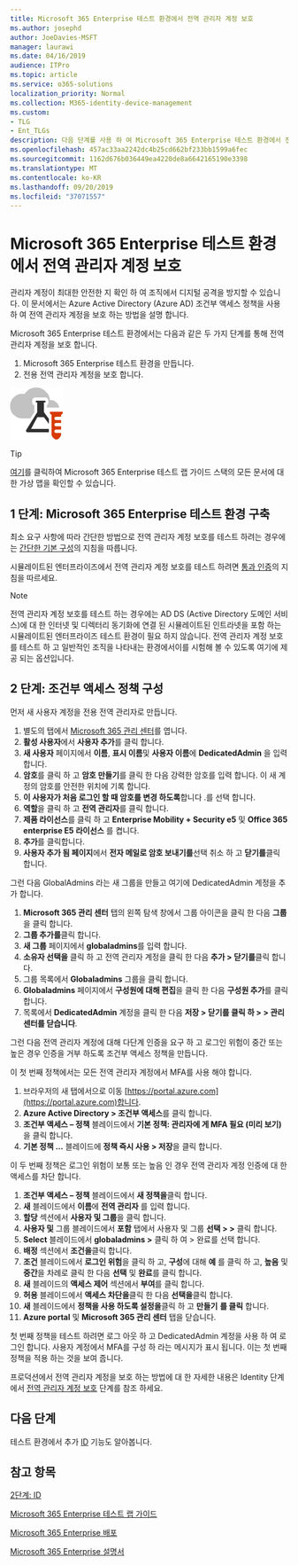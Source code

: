 ```yaml
---
title: Microsoft 365 Enterprise 테스트 환경에서 전역 관리자 계정 보호
ms.author: josephd
author: JoeDavies-MSFT
manager: laurawi
ms.date: 04/16/2019
audience: ITPro
ms.topic: article
ms.service: o365-solutions
localization_priority: Normal
ms.collection: M365-identity-device-management
ms.custom:
- TLG
- Ent_TLGs
description: 다음 단계를 사용 하 여 Microsoft 365 Enterprise 테스트 환경에서 전역 관리자 계정을 보호 합니다.
ms.openlocfilehash: 457ac33aa2242dc4b25cd662bf233bb1599a6fec
ms.sourcegitcommit: 1162d676b036449ea4220de8a6642165190e3398
ms.translationtype: MT
ms.contentlocale: ko-KR
ms.lasthandoff: 09/20/2019
ms.locfileid: "37071557"
---
```

# <a name="protect-global-administrator-accounts-in-your-microsoft-365-enterprise-test-environment"></a>Microsoft 365 Enterprise 테스트 환경에서 전역 관리자 계정 보호

관리자 계정이 최대한 안전한 지 확인 하 여 조직에서 디지털 공격을 방지할 수 있습니다. 이 문서에서는 Azure Active Directory (Azure AD) 조건부 액세스 정책을 사용 하 여 전역 관리자 계정을 보호 하는 방법을 설명 합니다.

Microsoft 365 Enterprise 테스트 환경에서는 다음과 같은 두 가지 단계를 통해 전역 관리자 계정을 보호 합니다.

1.  Microsoft 365 Enterprise 테스트 환경을 만듭니다.
2.  전용 전역 관리자 계정을 보호 합니다.

![Microsoft 클라우드의 테스트 랩 가이드](media/m365-enterprise-test-lab-guides/cloud-tlg-icon.png) 
    
> [!TIP]
> [여기](https://aka.ms/m365etlgstack)를 클릭하여 Microsoft 365 Enterprise 테스트 랩 가이드 스택의 모든 문서에 대한 가상 맵을 확인할 수 있습니다.

## <a name="phase-1-build-out-your-microsoft-365-enterprise-test-environment"></a>1 단계: Microsoft 365 Enterprise 테스트 환경 구축

최소 요구 사항에 따라 간단한 방법으로 전역 관리자 계정 보호를 테스트 하려는 경우에는 [간단한 기본 구성](lightweight-base-configuration-microsoft-365-enterprise.md)의 지침을 따릅니다.
  
시뮬레이트된 엔터프라이즈에서 전역 관리자 계정 보호를 테스트 하려면 [통과 인증](pass-through-auth-m365-ent-test-environment.md)의 지침을 따르세요.

  
> [!NOTE]
> 전역 관리자 계정 보호를 테스트 하는 경우에는 AD DS (Active Directory 도메인 서비스)에 대 한 인터넷 및 디렉터리 동기화에 연결 된 시뮬레이트된 인트라넷을 포함 하는 시뮬레이트된 엔터프라이즈 테스트 환경이 필요 하지 않습니다. 전역 관리자 계정 보호를 테스트 하 고 일반적인 조직을 나타내는 환경에서이를 시험해 볼 수 있도록 여기에 제공 되는 옵션입니다. 
  
## <a name="phase-2-configure-conditional-access-policies"></a>2 단계: 조건부 액세스 정책 구성

먼저 새 사용자 계정을 전용 전역 관리자로 만듭니다.

1. 별도의 탭에서 [Microsoft 365 관리 센터](https://admin.microsoft.com/)를 엽니다.
2. **활성 사용자**에서 **사용자 추가**를 클릭 합니다.
3. **새 사용자** 페이지에서 **이름**, **표시 이름**및 **사용자 이름**에 **DedicatedAdmin** 을 입력 합니다.
4. **암호**를 클릭 하 고 **암호 만들기**를 클릭 한 다음 강력한 암호를 입력 합니다. 이 새 계정의 암호를 안전한 위치에 기록 합니다.
5. **이 사용자가 처음 로그인 할 때 암호를 변경 하도록**합니다 .를 선택 합니다.
6. **역할**을 클릭 하 고 **전역 관리자**를 클릭 합니다.
7. **제품 라이선스**를 클릭 하 고 **Enterprise Mobility + Security e5** 및 **Office 365 enterprise E5 라이선스** 를 켭니다.
8. **추가**를 클릭합니다.
9. **사용자 추가 됨 페이지**에서 **전자 메일로 암호 보내기를**선택 취소 하 고 **닫기를**클릭 합니다.

그런 다음 GlobalAdmins 라는 새 그룹을 만들고 여기에 DedicatedAdmin 계정을 추가 합니다.

1. **Microsoft 365 관리 센터** 탭의 왼쪽 탐색 창에서 그룹 아이콘을 클릭 한 다음 **그룹**을 클릭 합니다.
2. **그룹 추가를**클릭 합니다.
3. **새 그룹** 페이지에서 **globaladmins**를 입력 합니다.
4. **소유자 선택을** 클릭 하 고 전역 관리자 계정을 클릭 한 다음 **추가 > 닫기를**클릭 합니다.
5. 그룹 목록에서 **Globaladmins** 그룹을 클릭 합니다.
6. **Globaladmins** 페이지에서 **구성원에 대해 편집**을 클릭 한 다음 **구성원 추가**를 클릭 합니다.
7. 목록에서 **DedicatedAdmin** 계정을 클릭 한 다음 **저장 > 닫기를 클릭 하 > > 관리 센터를 닫습니다**.

그런 다음 전역 관리자 계정에 대해 다단계 인증을 요구 하 고 로그인 위험이 중간 또는 높은 경우 인증을 거부 하도록 조건부 액세스 정책을 만듭니다.

이 첫 번째 정책에서는 모든 전역 관리자 계정에서 MFA를 사용 해야 합니다.

1. 브라우저의 새 탭에서으로 이동 [https://portal.azure.com](https://portal.azure.com)합니다.
2. **Azure Active Directory > 조건부 액세스**를 클릭 합니다.
3. **조건부 액세스 – 정책** 블레이드에서 **기본 정책: 관리자에 게 MFA 필요 (미리 보기)** 을 클릭 합니다.
4. **기본 정책 ...** 블레이드에 **정책 즉시 사용 > 저장**을 클릭 합니다.

이 두 번째 정책은 로그인 위험이 보통 또는 높음 인 경우 전역 관리자 계정 인증에 대 한 액세스를 차단 합니다.

1. **조건부 액세스 – 정책** 블레이드에서 **새 정책을**클릭 합니다.
2. **새** 블레이드에서 **이름**에 **전역 관리자** 를 입력 합니다.
3. **할당** 섹션에서 **사용자 및 그룹**을 클릭 합니다.
4. **사용자 및** 그룹 블레이드에서 **포함** 탭에서 사용자 및 그룹 **선택 > >** 클릭 합니다.
5. **Select** 블레이드에서 **globaladmins >** 클릭 하 여 > 완료를 선택 합니다.
6. **배정** 섹션에서 **조건을**클릭 합니다.
7. **조건** 블레이드에서 **로그인 위험**을 클릭 하 고, **구성**에 대해 **예** 를 클릭 하 고, **높음** 및 **중간**을 차례로 클릭 한 다음 **선택** 및 **완료**를 클릭 합니다.
8. **새** 블레이드의 **액세스 제어** 섹션에서 **부여**를 클릭 합니다.
9. **허용** 블레이드에서 **액세스 차단을**클릭 한 다음 **선택을**클릭 합니다.
10. **새** 블레이드에서 **정책을 사용 하도록 설정을**클릭 하 고 **만들기** **를 클릭** 합니다.
11. **Azure portal** 및 **Microsoft 365 관리 센터** 탭을 닫습니다.

첫 번째 정책을 테스트 하려면 로그 아웃 하 고 DedicatedAdmin 계정을 사용 하 여 로그인 합니다. 사용자 계정에서 MFA를 구성 하 라는 메시지가 표시 됩니다. 이는 첫 번째 정책을 적용 하는 것을 보여 줍니다.

프로덕션에서 전역 관리자 계정을 보호 하는 방법에 대 한 자세한 내용은 Identity 단계에서 [전역 관리자 계정 보호](identity-create-protect-global-admins.md#identity-global-admin) 단계를 참조 하세요.

## <a name="next-step"></a>다음 단계

테스트 환경에서 추가 [ID](m365-enterprise-test-lab-guides.md#identity) 기능도 알아봅니다.

## <a name="see-also"></a>참고 항목

[2단계: ID](identity-infrastructure.md)

[Microsoft 365 Enterprise 테스트 랩 가이드](m365-enterprise-test-lab-guides.md)

[Microsoft 365 Enterprise 배포](deploy-microsoft-365-enterprise.md)

[Microsoft 365 Enterprise 설명서](https://docs.microsoft.com/microsoft-365-enterprise/)
